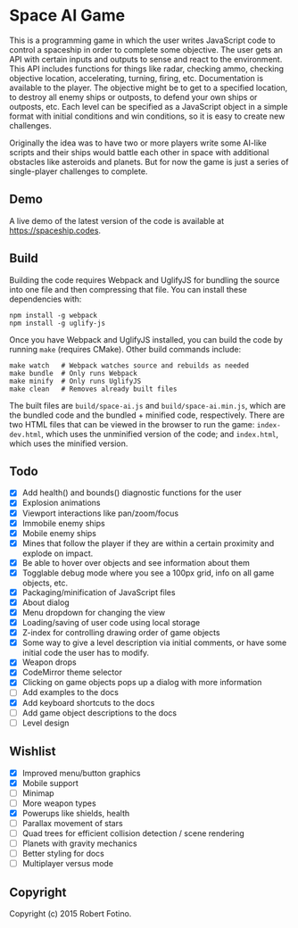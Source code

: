 # Space AI Game

This is a programming game in which the user writes JavaScript code to control
a spaceship in order to complete some objective. The user gets an API with
certain inputs and outputs to sense and react to the environment. This API
includes functions for things like radar, checking ammo, checking objective
location, accelerating, turning, firing, etc. Documentation is available
to the player. The objective might be to get to a specified location, to
destroy all enemy ships or outposts, to defend your own ships or outposts,
etc. Each level can be specified as a JavaScript object in a simple format
with initial conditions and win conditions, so it is easy to create new
challenges.

Originally the idea was to have two or more players write some AI-like
scripts and their ships would battle each other in space with additional
obstacles like asteroids and planets. But for now the game is just a series
of single-player challenges to complete.

## Demo

A live demo of the latest version of the code is available at
https://spaceship.codes.

## Build

Building the code requires Webpack and UglifyJS for bundling the source
into one file and then compressing that file. You can install these
dependencies with:

```shell
npm install -g webpack
npm install -g uglify-js
```

Once you have Webpack and UglifyJS installed, you can build the code
by running `make` (requires CMake). Other build commands include:

```shell
make watch   # Webpack watches source and rebuilds as needed
make bundle  # Only runs Webpack
make minify  # Only runs UglifyJS
make clean   # Removes already built files
```

The built files are `build/space-ai.js` and `build/space-ai.min.js`, which
are the bundled code and the bundled + minified code, respectively. There are
two HTML files that can be viewed in the browser to run the game:
`index-dev.html`, which uses the unminified version of the code; and
`index.html`, which uses the minified version.

## Todo

* [x] Add health() and bounds() diagnostic functions for the user
* [x] Explosion animations
* [x] Viewport interactions like pan/zoom/focus
* [x] Immobile enemy ships
* [x] Mobile enemy ships
* [x] Mines that follow the player if they are within a certain
      proximity and explode on impact.
* [x] Be able to hover over objects and see information about them
* [x] Togglable debug mode where you see a 100px grid, info on all game
      objects, etc.
* [x] Packaging/minification of JavaScript files
* [x] About dialog
* [x] Menu dropdown for changing the view
* [x] Loading/saving of user code using local storage
* [x] Z-index for controlling drawing order of game objects
* [x] Some way to give a level description via initial comments, or
      have some initial code the user has to modify.
* [x] Weapon drops
* [x] CodeMirror theme selector
* [x] Clicking on game objects pops up a dialog with more information
* [ ] Add examples to the docs
* [x] Add keyboard shortcuts to the docs
* [ ] Add game object descriptions to the docs
* [ ] Level design

## Wishlist

* [x] Improved menu/button graphics
* [x] Mobile support
* [ ] Minimap
* [ ] More weapon types
* [x] Powerups like shields, health
* [ ] Parallax movement of stars
* [ ] Quad trees for efficient collision detection / scene rendering
* [ ] Planets with gravity mechanics
* [ ] Better styling for docs
* [ ] Multiplayer versus mode

## Copyright

Copyright (c) 2015 Robert Fotino.
